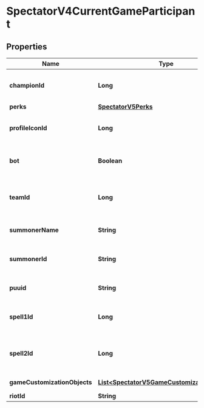 

# SpectatorV4CurrentGameParticipant


## Properties

| Name | Type | Description | Notes |
|------------ | ------------- | ------------- | -------------|
|**championId** | **Long** | The ID of the champion played by this participant |  |
|**perks** | [**SpectatorV5Perks**](SpectatorV5Perks.md) |  |  [optional] |
|**profileIconId** | **Long** | The ID of the profile icon used by this participant |  |
|**bot** | **Boolean** | Flag indicating whether or not this participant is a bot |  |
|**teamId** | **Long** | The team ID of this participant, indicating the participant&#39;s team |  |
|**summonerName** | **String** | The summoner name of this participant |  |
|**summonerId** | **String** | The encrypted summoner ID of this participant |  |
|**puuid** | **String** | The encrypted puuid of this participant |  [optional] |
|**spell1Id** | **Long** | The ID of the first summoner spell used by this participant |  |
|**spell2Id** | **Long** | The ID of the second summoner spell used by this participant |  |
|**gameCustomizationObjects** | [**List&lt;SpectatorV5GameCustomizationObject&gt;**](SpectatorV5GameCustomizationObject.md) | List of Game Customizations |  |
|**riotId** | **String** |  |  [optional] |



